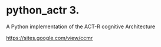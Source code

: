 # python_actr 3.
A Python implementation of the ACT-R cognitive Architecture

https://sites.google.com/view/ccmr
